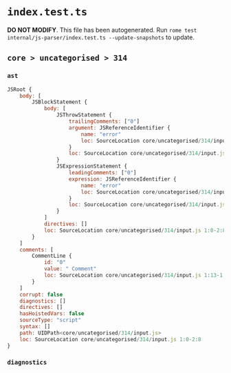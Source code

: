 # `index.test.ts`

**DO NOT MODIFY**. This file has been autogenerated. Run `rome test internal/js-parser/index.test.ts --update-snapshots` to update.

## `core > uncategorised > 314`

### `ast`

```javascript
JSRoot {
	body: [
		JSBlockStatement {
			body: [
				JSThrowStatement {
					trailingComments: ["0"]
					argument: JSReferenceIdentifier {
						name: "error"
						loc: SourceLocation core/uncategorised/314/input.js 1:8-1:13 (error)
					}
					loc: SourceLocation core/uncategorised/314/input.js 1:2-1:13
				}
				JSExpressionStatement {
					leadingComments: ["0"]
					expression: JSReferenceIdentifier {
						name: "error"
						loc: SourceLocation core/uncategorised/314/input.js 2:0-2:5 (error)
					}
					loc: SourceLocation core/uncategorised/314/input.js 2:0-2:6
				}
			]
			directives: []
			loc: SourceLocation core/uncategorised/314/input.js 1:0-2:8
		}
	]
	comments: [
		CommentLine {
			id: "0"
			value: " Comment"
			loc: SourceLocation core/uncategorised/314/input.js 1:13-1:23
		}
	]
	corrupt: false
	diagnostics: []
	directives: []
	hasHoistedVars: false
	sourceType: "script"
	syntax: []
	path: UIDPath<core/uncategorised/314/input.js>
	loc: SourceLocation core/uncategorised/314/input.js 1:0-2:8
}
```

### `diagnostics`

```

```

